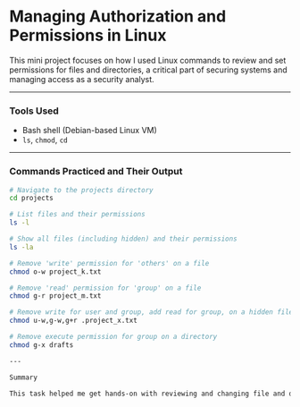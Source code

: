 # Managing Authorization and Permissions in Linux

This mini project focuses on how I used Linux commands to review and set permissions for files and directories, a critical part of securing systems and managing access as a security analyst.

---

### Tools Used

- Bash shell (Debian-based Linux VM)
- `ls`, `chmod`, `cd`

---

### Commands Practiced and Their Output

```bash
# Navigate to the projects directory
cd projects

# List files and their permissions
ls -l

# Show all files (including hidden) and their permissions
ls -la

# Remove 'write' permission for 'others' on a file
chmod o-w project_k.txt

# Remove 'read' permission for 'group' on a file
chmod g-r project_m.txt

# Remove write for user and group, add read for group, on a hidden file
chmod u-w,g-w,g+r .project_x.txt

# Remove execute permission for group on a directory
chmod g-x drafts

---

Summary

This task helped me get hands-on with reviewing and changing file and directory permissions in Linux. Managing authorization like this is a mundane but vital part of protecting sensitive data and ensuring only the right people have access. These practical steps are building my comfort and reliability with Linux system security, especially since IAM is a domain that interests me.
